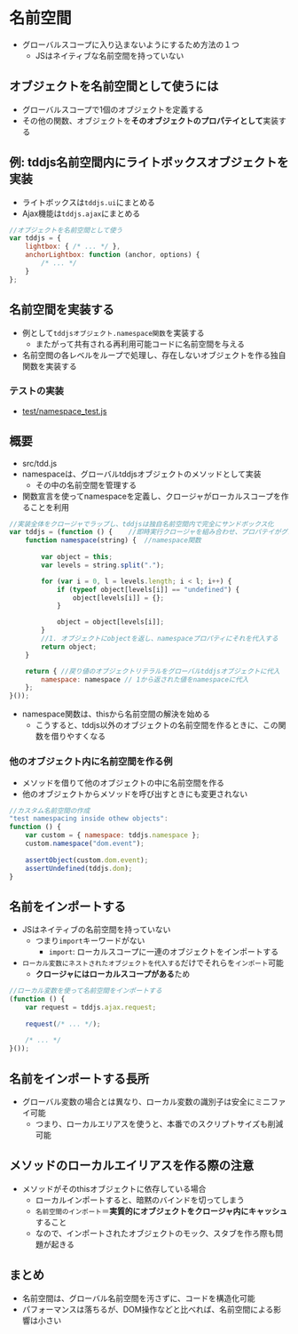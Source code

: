 # 名前空間

* グローバルスコープに入り込まないようにするため方法の１つ
    * JSはネイティブな名前空間を持っていない

## オブジェクトを名前空間として使うには

* グローバルスコープで1個のオブジェクトを定義する
* その他の関数、オブジェクトを**そのオブジェクトのプロパテイとして**実装する

## 例: tddjs名前空間内にライトボックスオブジェクトを実装

* ライトボックスは`tddjs.ui`にまとめる
* Ajax機能は`tddjs.ajax`にまとめる

```javascript
//オブジェクトを名前空間として使う
var tddjs = {
    lightbox: { /* ... */ },
    anchorLightbox: function (anchor, options) {
        /* ... */
    }
};
```

## 名前空間を実装する

* 例として`tddjsオブジェクト.namespace関数`を実装する
    * またがって共有される再利用可能コードに名前空間を与える
* 名前空閲の各レベルをループで処理し、存在しないオブジェクトを作る独自関数を実装する

### テストの実装

* [test/namespace_test.js](test/namespace_test.js)

## 概要

* src/tdd.js
* namespaceは、グローバルtddjsオブジェクトのメソッドとして実装
    * その中の名前空間を管理する
* 関数宣言を使ってnamespaceを定義し、クロージャがローカルスコープを作ることを利用

```javascript
//実装全体をクロージャでラップし、tddjsは独自名前空間内で完全にサンドボックス化
var tddjs = (function () {    //即時実行クロージャを組み合わせ、プロパテイがグローバルオブジェクトにリークすることを確実に防ぐ
    function namespace(string) {  //namespace関数
        
        var object = this;
        var levels = string.split(".");

        for (var i = 0, l = levels.length; i < l; i++) {
            if (typeof object[levels[i]] == "undefined") {
                object[levels[i]] = {};
            }

            object = object[levels[i]];
        }
        //1. オブジェクトにobjectを返し、namespaceプロパティにそれを代入する
        return object;
    }

    return { //戻り値のオブジェクトリテラルをグローバルtddjsオブジェクトに代入
        namespace: namespace // 1から返された値をnamespaceに代入
    };
}());
```

* namespace関数は、thisから名前空間の解決を始める
    * こうすると、tddjs以外のオブジェクトの名前空間を作るときに、この関数を借りやすくなる

### 他のオブジェクト内に名前空間を作る例

* メソッドを借りて他のオブジェクトの中に名前空間を作る
* 他のオブジェクトからメソッドを呼び出すときにも変更されない

```javascript
//カスタム名前空間の作成
"test namespacing inside othew objects":
function () {
    var custom = { namespace: tddjs.namespace };
    custom.namespace("dom.event");
    
    assertObject(custom.dom.event);
    assertUndefined(tddjs.dom);
}
```

## 名前をインポートする

* JSはネイティブの名前空間を持っていない
    * つまり`import`キーワードがない
        * `import`: ローカルスコープに一連のオブジェクトをインポートする
* `ローカル変数にネストされたオブジェクトを代入する`だけでそれらを`インポート`可能
    * **クロージャにはローカルスコープがある**ため

```javascript
//ローカル変数を使って名前空間をインポートする
(function () {
    var request = tddjs.ajax.request;
    
    request(/* ... */);
    
    /* ... */
}());
```

## 名前をインポートする長所

* グローバル変数の場合とは異なり、ローカル変数の識別子は安全にミニファイ可能
    * つまり、ローカルエリアスを使うと、本番でのスクリプトサイズも削減可能

## メソッドのローカルエイリアスを作る際の注意

* メソッドがそのthisオブジェクトに依存している場合
    * ローカルインポートすると、暗黙のバインドを切ってしまう
    * `名前空間のインポート`＝**実質的にオブジェクトをクロージャ内にキャッシュ**すること
    * なので、インポートされたオブジェクトのモック、スタブを作ろ際も問題が起きる

## まとめ

* 名前空間は、グローバル名前空間を汚さずに、コードを構造化可能
* パフォーマンスは落ちるが、DOM操作などと比べれば、名前空間による影響は小さい

